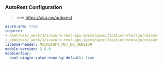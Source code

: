 ### AutoRest Configuration

> see https://aka.ms/autorest

``` yaml
azure-arm: true
require:
- /mnt/vss/_work/1/s/azure-rest-api-specs/specification/storage/resource-manager/readme.md
- /mnt/vss/_work/1/s/azure-rest-api-specs/specification/storage/resource-manager/readme.go.md
license-header: MICROSOFT_MIT_NO_VERSION
module-version: 2.0.0
modelerfour:
  seal-single-value-enum-by-default: true
```
